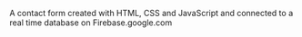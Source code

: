 A contact form created with HTML, CSS and JavaScript and connected to a real time database on Firebase.google.com
